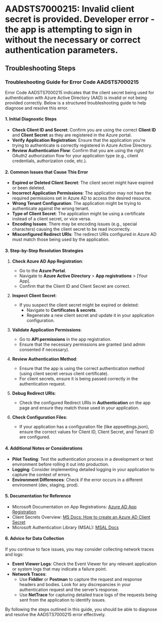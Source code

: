 
# AADSTS7000215: Invalid client secret is provided. Developer error - the app is attempting to sign in without the necessary or correct authentication parameters.


## Troubleshooting Steps
### Troubleshooting Guide for Error Code AADSTS7000215

Error Code AADSTS7000215 indicates that the client secret being used for authentication with Azure Active Directory (AAD) is invalid or not being provided correctly. Below is a structured troubleshooting guide to help diagnose and resolve this error.

#### 1. Initial Diagnostic Steps

- **Check Client ID and Secret**: Confirm you are using the correct **Client ID** and **Client Secret** as they are registered in the Azure portal.
- **Verify Application Registration**: Ensure that the application you're trying to authenticate is correctly registered in Azure Active Directory.
- **Review Authentication Flow**: Confirm that you are using the right OAuth2 authorization flow for your application type (e.g., client credentials, authorization code, etc.).

#### 2. Common Issues that Cause This Error

- **Expired or Deleted Client Secret**: The client secret might have expired or been deleted.
- **Incorrect Application Permissions**: The application may not have the required permissions set in Azure AD to access the desired resource.
- **Wrong Tenant Configuration**: The application might be trying to authenticate against the wrong tenant.
- **Type of Client Secret**: The application might be using a certificate instead of a client secret, or vice versa.
- **Encoding Issues**: There may be encoding issues (e.g., special characters) causing the client secret to be read incorrectly.
- **Misconfigured Redirect URIs**: The redirect URIs configured in Azure AD must match those being used by the application.

#### 3. Step-by-Step Resolution Strategies

1. **Check Azure AD App Registration**:
   - Go to the **Azure Portal**.
   - Navigate to **Azure Active Directory** > **App registrations** > [Your App].
   - Confirm that the Client ID and Client Secret are correct.
  
2. **Inspect Client Secret**:
   - If you suspect the client secret might be expired or deleted:
     - Navigate to **Certificates & secrets**.
     - Regenerate a new client secret and update it in your application configuration.

3. **Validate Application Permissions**:
   - Go to **API permissions** in the app registration.
   - Ensure that the necessary permissions are granted (and admin consented if necessary).

4. **Review Authentication Method**:
   - Ensure that the app is using the correct authentication method (using client secret versus client certificate).
   - For client secrets, ensure it is being passed correctly in the authentication request.

5. **Debug Redirect URIs**:
   - Check the configured Redirect URIs in **Authentication** on the app page and ensure they match those used in your application.

6. **Check Configuration Files**:
   - If your application has a configuration file (like appsettings.json), ensure the correct values for Client ID, Client Secret, and Tenant ID are configured.

#### 4. Additional Notes or Considerations

- **Pilot Testing**: Test the authentication process in a development or test environment before rolling it out into production.
- **Logging**: Consider implementing detailed logging in your application to capture the context of errors.
- **Environment Differences**: Check if the error occurs in a different environment (dev, staging, prod).

#### 5. Documentation for Reference

- Microsoft Documentation on App Registrations: [Azure AD App Registration](https://docs.microsoft.com/en-us/azure/active-directory/develop/quickstart-register-app)
- Client Secrets Overview: [MS Docs: How to create an Azure AD Client Secret](https://docs.microsoft.com/en-us/azure/active-directory/develop/app-registrations#create-a-client-secret)
- Microsoft Authentication Library (MSAL): [MSAL Docs](https://docs.microsoft.com/en-us/azure/active-directory/develop/msal-overview)

#### 6. Advice for Data Collection

If you continue to face issues, you may consider collecting network traces and logs:

- **Event Viewer Logs**: Check the Event Viewer for any relevant application or system logs that may indicate a failure point.
- **Network Traces**:
    - Use **Fiddler** or **Postman** to capture the request and response headers and bodies. Look for any discrepancies in your authentication request and the server’s response.
    - Use **NetTrace** for capturing detailed trace logs of the requests being sent from the application to identify issues.

By following the steps outlined in this guide, you should be able to diagnose and resolve the AADSTS7000215 error effectively.